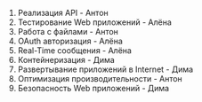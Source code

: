 1. Реализация API - Антон
2. Тестирование Web приложений - Алёна
3. Работа с файлами - Антон
4. OAuth авторизация - Алёна
5. Real-Time сообщения - Алёна
6. Контейнеризация - Дима
7. Развертывание приложений в Internet - Дима
8. Оптимизация производительности - Антон
9. Безопасность Web приложений - Дима
